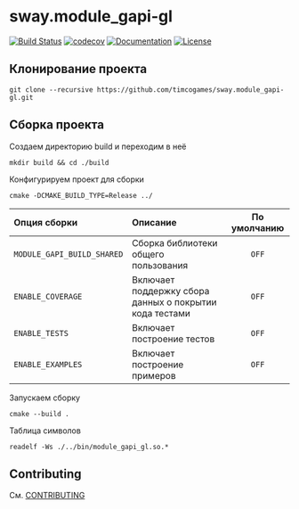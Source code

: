 # sway.module_gapi-gl

[![Build Status][travis-svg]][travis-url] [![codecov][codecov-svg]][codecov-url] [![Documentation][codedocs-svg]][codedocs-url] [![License][license-svg]][license-url]

## Клонирование проекта

```console
git clone --recursive https://github.com/timcogames/sway.module_gapi-gl.git
```

## Сборка проекта

Создаем директорию build и переходим в неё

```console
mkdir build && cd ./build
```

Конфигурируем проект для сборки

```console
cmake -DCMAKE_BUILD_TYPE=Release ../
```

Опция сборки | Описание | По умолчанию
:---|:---|:---:
`MODULE_GAPI_BUILD_SHARED` | Сборка библиотеки общего пользования | `OFF`
`ENABLE_COVERAGE` | Включает поддержку сбора данных о покрытии кода тестами | `OFF`
`ENABLE_TESTS` | Включает построение тестов | `OFF`
`ENABLE_EXAMPLES` | Включает построение примеров | `OFF`

Запускаем сборку

```console
cmake --build .
```

Таблица символов

```console
readelf -Ws ./../bin/module_gapi_gl.so.*
```

## Contributing

См. [CONTRIBUTING](./github/CONTRIBUTING.md)

[travis-svg]: https://travis-ci.com/timcogames/sway.module_gapi-gl.svg?branch=master
[travis-url]: https://travis-ci.com/timcogames/sway.module_gapi-gl
[codecov-svg]: https://codecov.io/gh/timcogames/sway.module_gapi-gl/branch/master/graph/badge.svg
[codecov-url]: https://codecov.io/gh/timcogames/sway.module_gapi-gl
[codedocs-svg]: https://codedocs.xyz/timcogames/sway.module_gapi-gl.svg
[codedocs-url]: https://codedocs.xyz/timcogames/sway.module_gapi-gl/
[license-svg]: https://img.shields.io/github/license/mashape/apistatus.svg
[license-url]: LICENSE
